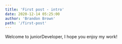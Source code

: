 ```yaml
---
title: 'First post - intro'
date: 2020-12-14 05:25:00
author: 'Brandon Brown'
path: '/first-post'
---
```


Welcome to juniorDeveloper, I hope you enjoy my work!
